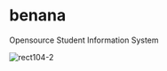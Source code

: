 # benana
Opensource Student Information System

![rect104-2](https://github.com/user-attachments/assets/d4b0375f-cfe9-4680-b808-e45baea47707)

